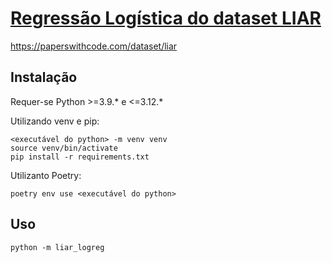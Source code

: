 <!--
SPDX-FileCopyrightText: 2024 Guilherme Leoi

SPDX-License-Identifier: Apache-2.0
-->

# [Regressão Logística do dataset LIAR](./liar_logreg/__main__.py)

https://paperswithcode.com/dataset/liar

## Instalação

Requer-se Python >=3.9.* e <=3.12.*

Utilizando venv e pip:
```
<executável do python> -m venv venv
source venv/bin/activate
pip install -r requirements.txt
```

Utilizanto Poetry:
```
poetry env use <executável do python>
```

## Uso

```
python -m liar_logreg
```
